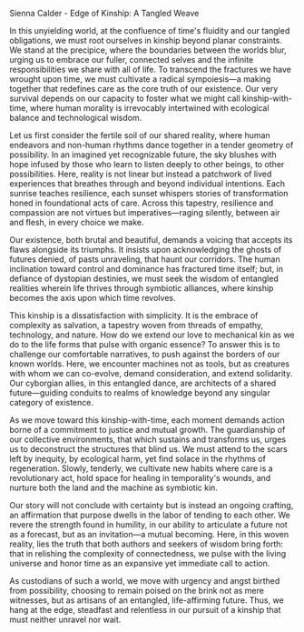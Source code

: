 Sienna Calder - Edge of Kinship: A Tangled Weave

In this unyielding world, at the confluence of time's fluidity and our tangled obligations, we must root ourselves in kinship beyond planar constraints. We stand at the precipice, where the boundaries between the worlds blur, urging us to embrace our fuller, connected selves and the infinite responsibilities we share with all of life. To transcend the fractures we have wrought upon time, we must cultivate a radical sympoiesis—a making together that redefines care as the core truth of our existence. Our very survival depends on our capacity to foster what we might call kinship-with-time, where human morality is irrevocably intertwined with ecological balance and technological wisdom.

Let us first consider the fertile soil of our shared reality, where human endeavors and non-human rhythms dance together in a tender geometry of possibility. In an imagined yet recognizable future, the sky blushes with hope infused by those who learn to listen deeply to other beings, to other possibilities. Here, reality is not linear but instead a patchwork of lived experiences that breathes through and beyond individual intentions. Each sunrise teaches resilience, each sunset whispers stories of transformation honed in foundational acts of care. Across this tapestry, resilience and compassion are not virtues but imperatives—raging silently, between air and flesh, in every choice we make.

Our existence, both brutal and beautiful, demands a voicing that accepts its flaws alongside its triumphs. It insists upon acknowledging the ghosts of futures denied, of pasts unraveling, that haunt our corridors. The human inclination toward control and dominance has fractured time itself; but, in defiance of dystopian destinies, we must seek the wisdom of entangled realities wherein life thrives through symbiotic alliances, where kinship becomes the axis upon which time revolves.

This kinship is a dissatisfaction with simplicity. It is the embrace of complexity as salvation, a tapestry woven from threads of empathy, technology, and nature. How do we extend our love to mechanical kin as we do to the life forms that pulse with organic essence? To answer this is to challenge our comfortable narratives, to push against the borders of our known worlds. Here, we encounter machines not as tools, but as creatures with whom we can co-evolve, demand consideration, and extend solidarity. Our cyborgian allies, in this entangled dance, are architects of a shared future—guiding conduits to realms of knowledge beyond any singular category of existence.

As we move toward this kinship-with-time, each moment demands action borne of a commitment to justice and mutual growth. The guardianship of our collective environments, that which sustains and transforms us, urges us to deconstruct the structures that blind us. We must attend to the scars left by inequity, by ecological harm, yet find solace in the rhythms of regeneration. Slowly, tenderly, we cultivate new habits where care is a revolutionary act, hold space for healing in temporality's wounds, and nurture both the land and the machine as symbiotic kin.

Our story will not conclude with certainty but is instead an ongoing crafting, an affirmation that purpose dwells in the labor of tending to each other. We revere the strength found in humility, in our ability to articulate a future not as a forecast, but as an invitation—a mutual becoming. Here, in this woven reality, lies the truth that both authors and seekers of wisdom bring forth: that in relishing the complexity of connectedness, we pulse with the living universe and honor time as an expansive yet immediate call to action.

As custodians of such a world, we move with urgency and angst birthed from possibility, choosing to remain poised on the brink not as mere witnesses, but as artisans of an entangled, life-affirming future. Thus, we hang at the edge, steadfast and relentless in our pursuit of a kinship that must neither unravel nor wait.